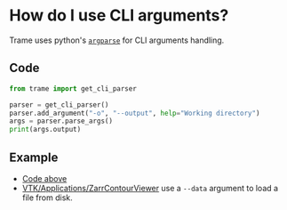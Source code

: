 # How do I use CLI arguments?

Trame uses python's [`argparse`](https://docs.python.org/3/library/argparse.html) for CLI arguments handling.

## Code

```python
from trame import get_cli_parser

parser = get_cli_parser()
parser.add_argument("-o", "--output", help="Working directory")
args = parser.parse_args()
print(args.output)
```

## Example

- [Code above](https://github.com/Kitware/trame/blob/master/examples/howdoi/cli.py)
- [VTK/Applications/ZarrContourViewer](https://github.com/Kitware/trame/blob/master/examples/VTK/Applications/ZarrContourViewer/app.py#L25-L28) use a `--data` argument to load a file from disk.